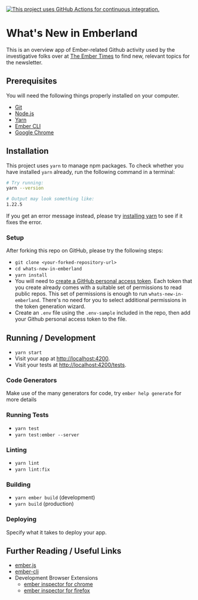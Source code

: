 [![This project uses GitHub Actions for continuous integration.](https://github.com/ember-learn/whats-new-in-emberland/workflows/CI/badge.svg)](https://github.com/ember-learn/whats-new-in-emberland/actions?query=workflow%3ACI)

# What's New in Emberland

This is an overview app of Ember-related Github activity used by the investigative folks over at [The Ember Times](https://twitter.com/embertimes) to find new, relevant topics for the newsletter.

## Prerequisites

You will need the following things properly installed on your computer.

- [Git](https://git-scm.com/)
- [Node.js](https://nodejs.org/)
- [Yarn](https://yarnpkg.com/)
- [Ember CLI](https://cli.emberjs.com/release/)
- [Google Chrome](https://google.com/chrome/)

## Installation

This project uses `yarn` to manage npm packages. To check whether you have installed `yarn` already, run the following command in a terminal:

```bash
# Try running:
yarn --version

# Output may look something like:
1.22.5
```

If you get an error message instead, please try [installing yarn](https://classic.yarnpkg.com/en/docs/install) to see if it fixes the error.

### Setup

After forking this repo on GitHub, please try the following steps:

- `git clone <your-forked-repository-url>`
- `cd whats-new-in-emberland`
- `yarn install`
- You will need to [create a GitHub personal access token](https://github.com/settings/tokens). Each token that you create already comes with a suitable set of permissions to read public repos. This set of permissions is enough to run `whats-new-in-emberland`. There's no need for you to select additional permissions in the token generation wizard.
- Create an `.env` file using the `.env-sample` included in the repo, then add your Github personal access token to the file.

## Running / Development

- `yarn start`
- Visit your app at [http://localhost:4200](http://localhost:4200).
- Visit your tests at [http://localhost:4200/tests](http://localhost:4200/tests).

### Code Generators

Make use of the many generators for code, try `ember help generate` for more details

### Running Tests

- `yarn test`
- `yarn test:ember --server`

### Linting

- `yarn lint`
- `yarn lint:fix`

### Building

- `yarn ember build` (development)
- `yarn build` (production)

### Deploying

Specify what it takes to deploy your app.

## Further Reading / Useful Links

- [ember.js](https://emberjs.com/)
- [ember-cli](https://cli.emberjs.com/release/)
- Development Browser Extensions
  - [ember inspector for chrome](https://chrome.google.com/webstore/detail/ember-inspector/bmdblncegkenkacieihfhpjfppoconhi)
  - [ember inspector for firefox](https://addons.mozilla.org/en-US/firefox/addon/ember-inspector/)
